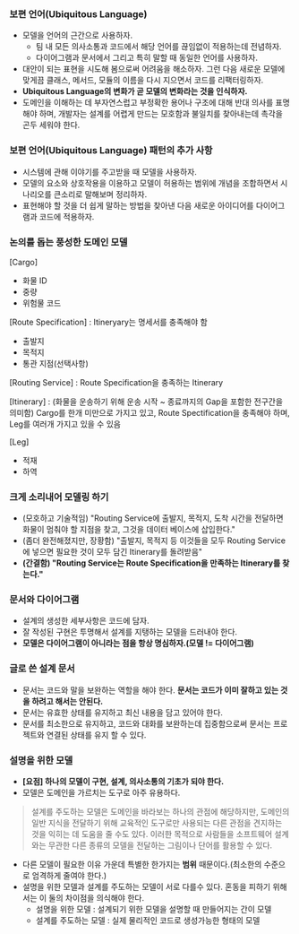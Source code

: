 ### 보편 언어(Ubiquitous Language)
- 모델을 언어의 근간으로 사용하자. 
  - 팀 내 모든 의사소통과 코드에서 해당 언어를 끊임없이 적용하는데 전념하자.
  - 다이어그램과 문서에서 그리고 특히 말할 때 동일한 언어를 사용하자.
- 대안이 되는 표현을 시도해 봄으로써 어려움을 해소하자. 
  그런 다음 새로운 모델에 맞게끔 클래스, 메서드, 모듈의 이름을 다시 지으면서 코드를 리팩터링하자.
- __Ubiquitous Language의 변화가 곧 모델의 변화라는 것을 인식하자.__
- 도메인을 이해하는 데 부자연스럽고 부정확한 용어나 구조에 대해 반대 의사를 표명해야 하며, 
  개발자는 설계를 어렵게 만드는 모호함과 불일치를 찾아내는데 촉각을 곤두 세워야 한다.
 
  
### 보편 언어(Ubiquitous Language) 패턴의 추가 사항
- 시스템에 관해 이야기를 주고받을 때 모델을 사용하자.
- 모델의 요소와 상호작용을 이용하고 모델이 허용하는 범위에 개념을 조합하면서 시나리오를 큰소리로 말해보며 정리하자.
- 표현해야 할 것을 더 쉽게 말하는 방법을 찾아낸 다음 새로운 아이디어를 다이어그램과 코드에 적용하자. 


### 논의를 돕는 풍성한 도메인 모델

[Cargo]
- 화물 ID
- 중량
- 위험물 코드

[Route Specification] : Itineryary는 명세서를 충족해야 함
- 출발지
- 목적지
- 통관 지점(선택사항)

[Routing Service] : Route Specification을 충족하는 Itinerary

[Itinerary] : (화물을 운송하기 위해 운송 시작 ~ 종료까지의 Gap을 포함한 전구간을 의미함) Cargo를 한개 미만으로 가지고 있고, 
Route Spectification을 충족해야 하며, Leg를 여러개 가지고 있을 수 있음

[Leg]
- 적재 
- 하역

### 크게 소리내어 모델링 하기
- (모호하고 기술적임) "Routing Service에 출발지, 목적지, 도착 시간을 전달하면 화물이 멈춰야 할 지점을 찾고, 그것을 데이터 베이스에 삽입한다."
- (좀더 완전해졌지만, 장황함) "출발지, 목적지 등 이것들을 모두 Routing Service에 넣으면 필요한 것이 모두 담긴 Itinerary를 돌려받음"
- __(간결함) "Routing Service는 Route Specification을 만족하는 Itinerary를 찾는다."__


### 문서와 다이어그램
- 설계의 생성한 세부사항은 코드에 담자.
- 잘 작성된 구현은 투명해서 설계를 지탱하는 모델을 드러내야 한다.
- __모델은 다이어그램이 아니라는 점을 항상 명심하자.(모델 != 다이어그램)__


### 글로 쓴 설계 문서
- 문서는 코드와 말을 보완하는 역할을 해야 한다. __문서는 코드가 이미 잘하고 있는 것을 하려고 해서는 안된다.__
- 문서는 유효한 상태를 유지하고 최신 내용을 담고 있어야 한다.
- 문서를 최소한으로 유지하고, 코드와 대화를 보완하는데 집중함으로써 문서는 프로젝트와 연결된 상태를 유지 할 수 있다.


### 설명을 위한 모델
- __[요점] 하나의 모델이 구현, 설계, 의사소통의 기초가 되야 한다.__ 
- 모델은 도메인을 가르치는 도구로 아주 유용하다.
> 설계를 주도하는 모델은 도메인을 바라보는 하나의 관점에 해당하지만, 
> 도메인의 일반 지식을 전달하기 위해 교육적인 도구로만 사용되는 다른 관점을 
> 견지하는 것을 익히는 데 도움을 줄 수도 있다.
> 이러한 목적으로 사람들을 소프트웨어 설계와는 무관한 다른 종류의 모델을 전달하는 그림이나 단어를 활용할 수 있다.
- 다른 모델이 필요한 이유 가운데 특별한 한가지는 __범위__ 때문이다.(최소한의 수준으로 엄격하게 줄여야 한다.)
- 설명을 위한 모델과 설계를 주도하는 모델이 서로 다를수 있다. 혼동을 피하기 위해서는 이 둘의 차이점을 의식해야 한다.
  - 설명을 위한 모델 : 설계되기 위한 모델을 설명할 때 만들어지는 간이 모델
  - 설계를 주도하는 모델 : 실제 물리적인 코드로 생성가능한 형태의 모델
